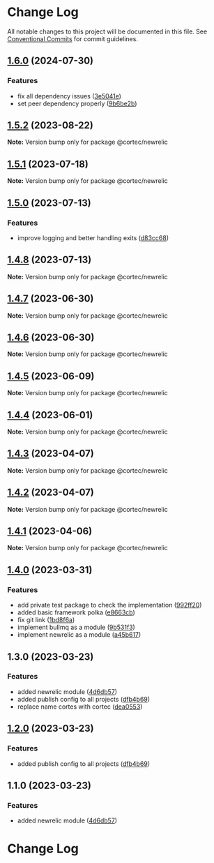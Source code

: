# Change Log

All notable changes to this project will be documented in this file.
See [Conventional Commits](https://conventionalcommits.org) for commit guidelines.

## [1.6.0](https://github.com/saswatds/cortec/compare/@cortec/newrelic@1.5.2...@cortec/newrelic@1.6.0) (2024-07-30)

### Features

- fix all dependency issues ([3e5041e](https://github.com/saswatds/cortec/commit/3e5041e97d6533fc2783718674853faadd4f4ae6))
- set peer dependency properly ([9b6be2b](https://github.com/saswatds/cortec/commit/9b6be2bcaa33da6cdcfbe1d2d00a5493e81e247e))

## [1.5.2](https://github.com/saswatds/cortec/compare/@cortec/newrelic@1.5.1...@cortec/newrelic@1.5.2) (2023-08-22)

**Note:** Version bump only for package @cortec/newrelic

## [1.5.1](https://github.com/saswatds/cortec/compare/@cortec/newrelic@1.5.0...@cortec/newrelic@1.5.1) (2023-07-18)

**Note:** Version bump only for package @cortec/newrelic

## [1.5.0](https://github.com/saswatds/cortec/compare/@cortec/newrelic@1.4.8...@cortec/newrelic@1.5.0) (2023-07-13)

### Features

- improve logging and better handling exits ([d83cc68](https://github.com/saswatds/cortec/commit/d83cc68317ed32925f03ed731e4e0fdadd369987))

## [1.4.8](https://github.com/saswatds/cortec/compare/@cortec/newrelic@1.4.7...@cortec/newrelic@1.4.8) (2023-07-13)

**Note:** Version bump only for package @cortec/newrelic

## [1.4.7](https://github.com/saswatds/cortec/compare/@cortec/newrelic@1.4.6...@cortec/newrelic@1.4.7) (2023-06-30)

**Note:** Version bump only for package @cortec/newrelic

## [1.4.6](https://github.com/saswatds/cortec/compare/@cortec/newrelic@1.4.5...@cortec/newrelic@1.4.6) (2023-06-30)

**Note:** Version bump only for package @cortec/newrelic

## [1.4.5](https://github.com/saswatds/cortec/compare/@cortec/newrelic@1.4.4...@cortec/newrelic@1.4.5) (2023-06-09)

**Note:** Version bump only for package @cortec/newrelic

## [1.4.4](https://github.com/saswatds/cortec/compare/@cortec/newrelic@1.4.3...@cortec/newrelic@1.4.4) (2023-06-01)

**Note:** Version bump only for package @cortec/newrelic

## [1.4.3](https://github.com/saswatds/cortec/compare/@cortec/newrelic@1.4.2...@cortec/newrelic@1.4.3) (2023-04-07)

**Note:** Version bump only for package @cortec/newrelic

## [1.4.2](https://github.com/saswatds/cortec/compare/@cortec/newrelic@1.4.1...@cortec/newrelic@1.4.2) (2023-04-07)

**Note:** Version bump only for package @cortec/newrelic

## [1.4.1](https://github.com/saswatds/cortec/compare/@cortec/newrelic@1.4.0...@cortec/newrelic@1.4.1) (2023-04-06)

**Note:** Version bump only for package @cortec/newrelic

## [1.4.0](https://github.com/saswatds/cortec/compare/@cortec/newrelic@1.3.0...@cortec/newrelic@1.4.0) (2023-03-31)

### Features

- add private test package to check the implementation ([992ff20](https://github.com/saswatds/cortec/commit/992ff20ca4c3b7ce2d154323a6a9e763c2214c22))
- added basic framework polka ([e8663cb](https://github.com/saswatds/cortec/commit/e8663cb6b0103c2c530539b96c3fc959c14860e3))
- fix git link ([1bd8f6a](https://github.com/saswatds/cortec/commit/1bd8f6a6789555c02abaaa58b58d82c6a474f23c))
- implement bullmq as a module ([9b531f3](https://github.com/saswatds/cortec/commit/9b531f39e1275b3e25e09f20033d81eb3bb7871d))
- implement newrelic as a module ([a45b617](https://github.com/saswatds/cortec/commit/a45b6171829b819e75e9dfb7264fa4eb51b6a899))

## 1.3.0 (2023-03-23)

### Features

- added newrelic module ([4d6db57](https://github.com/saswatds/cortec/commit/4d6db57877216baa2378ca990916df62023291d6))
- added publish config to all projects ([dfb4b69](https://github.com/saswatds/cortec/commit/dfb4b69645b860b6686792d7a4272700686fd544))
- replace name cortes with cortec ([dea0553](https://github.com/saswatds/cortec/commit/dea055356354609a61c9900293a68c07cb71ba54))

## [1.2.0](https://github.com/saswatds/cortec/compare/@cortec/newrelic@1.1.0...@cortec/newrelic@1.2.0) (2023-03-23)

### Features

- added publish config to all projects ([dfb4b69](https://github.com/saswatds/cortec/commit/dfb4b69645b860b6686792d7a4272700686fd544))

## 1.1.0 (2023-03-23)

### Features

- added newrelic module ([4d6db57](https://github.com/saswatds/cortec/commit/4d6db57877216baa2378ca990916df62023291d6))

# Change Log
